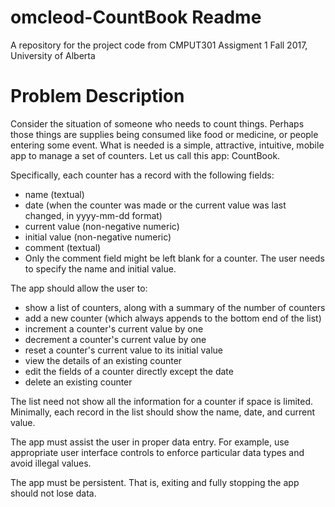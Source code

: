 # omcleod-CountBook Readme
A repository for the project code from CMPUT301 Assigment 1 Fall 2017, University of Alberta
# Problem Description

Consider the situation of someone who needs to count things. Perhaps those things are supplies being consumed like food or medicine, or people entering some event. What is needed is a simple, attractive, intuitive, mobile app to manage a set of counters. Let us call this app: CountBook.

Specifically, each counter has a record with the following fields:

* name (textual)
* date (when the counter was made or the current value was last changed, in yyyy-mm-dd format)
* current value (non-negative numeric)
* initial value (non-negative numeric)
* comment (textual)
* Only the comment field might be left blank for a counter. The user needs to specify the name and initial value.

The app should allow the user to:

* show a list of counters, along with a summary of the number of counters
* add a new counter (which always appends to the bottom end of the list)
* increment a counter's current value by one
* decrement a counter's current value by one
* reset a counter's current value to its initial value
* view the details of an existing counter
* edit the fields of a counter directly except the date
* delete an existing counter

The list need not show all the information for a counter if space is limited. Minimally, each record in the list should show the name, date, and current value.

The app must assist the user in proper data entry. For example, use appropriate user interface controls to enforce particular data types and avoid illegal values.

The app must be persistent. That is, exiting and fully stopping the app should not lose data.
